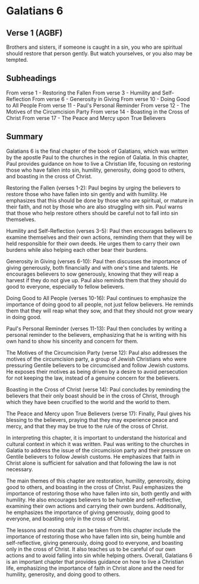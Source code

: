 # Galatians 6

## Verse 1 (AGBF)

Brothers and sisters, if someone is caught in a sin, you who are spiritual should restore that person gently. But watch yourselves, or you also may be tempted.

## Subheadings

From verse 1 - Restoring the Fallen
From verse 3 - Humility and Self-Reflection
From verse 6 - Generosity in Giving
From verse 10 - Doing Good to All People
From verse 11 - Paul's Personal Reminder
From verse 12 - The Motives of the Circumcision Party
From verse 14 - Boasting in the Cross of Christ
From verse 17 - The Peace and Mercy upon True Believers

## Summary

Galatians 6 is the final chapter of the book of Galatians, which was written by the apostle Paul to the churches in the region of Galatia. In this chapter, Paul provides guidance on how to live a Christian life, focusing on restoring those who have fallen into sin, humility, generosity, doing good to others, and boasting in the cross of Christ.

Restoring the Fallen (verses 1-2): Paul begins by urging the believers to restore those who have fallen into sin gently and with humility. He emphasizes that this should be done by those who are spiritual, or mature in their faith, and not by those who are also struggling with sin. Paul warns that those who help restore others should be careful not to fall into sin themselves.

Humility and Self-Reflection (verses 3-5): Paul then encourages believers to examine themselves and their own actions, reminding them that they will be held responsible for their own deeds. He urges them to carry their own burdens while also helping each other bear their burdens.

Generosity in Giving (verses 6-10): Paul then discusses the importance of giving generously, both financially and with one's time and talents. He encourages believers to sow generously, knowing that they will reap a harvest if they do not give up. Paul also reminds them that they should do good to everyone, especially to fellow believers.

Doing Good to All People (verses 10-16): Paul continues to emphasize the importance of doing good to all people, not just fellow believers. He reminds them that they will reap what they sow, and that they should not grow weary in doing good.

Paul's Personal Reminder (verses 11-13): Paul then concludes by writing a personal reminder to the believers, emphasizing that he is writing with his own hand to show his sincerity and concern for them.

The Motives of the Circumcision Party (verse 12): Paul also addresses the motives of the circumcision party, a group of Jewish Christians who were pressuring Gentile believers to be circumcised and follow Jewish customs. He exposes their motives as being driven by a desire to avoid persecution for not keeping the law, instead of a genuine concern for the believers.

Boasting in the Cross of Christ (verse 14): Paul concludes by reminding the believers that their only boast should be in the cross of Christ, through which they have been crucified to the world and the world to them.

The Peace and Mercy upon True Believers (verse 17): Finally, Paul gives his blessing to the believers, praying that they may experience peace and mercy, and that they may be true to the rule of the cross of Christ.

In interpreting this chapter, it is important to understand the historical and cultural context in which it was written. Paul was writing to the churches in Galatia to address the issue of the circumcision party and their pressure on Gentile believers to follow Jewish customs. He emphasizes that faith in Christ alone is sufficient for salvation and that following the law is not necessary. 

The main themes of this chapter are restoration, humility, generosity, doing good to others, and boasting in the cross of Christ. Paul emphasizes the importance of restoring those who have fallen into sin, both gently and with humility. He also encourages believers to be humble and self-reflective, examining their own actions and carrying their own burdens. Additionally, he emphasizes the importance of giving generously, doing good to everyone, and boasting only in the cross of Christ.

The lessons and morals that can be taken from this chapter include the importance of restoring those who have fallen into sin, being humble and self-reflective, giving generously, doing good to everyone, and boasting only in the cross of Christ. It also teaches us to be careful of our own actions and to avoid falling into sin while helping others. Overall, Galatians 6 is an important chapter that provides guidance on how to live a Christian life, emphasizing the importance of faith in Christ alone and the need for humility, generosity, and doing good to others.
